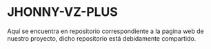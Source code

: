 # JHONNY-VZ-PLUS
Aquí se encuentra en repositorio correspondiente a la pagina web de nuestro proyecto, dicho repositorio está debidamente compartido.
